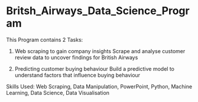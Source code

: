 # Britsh_Airways_Data_Science_Program

This Program contains 2 Tasks:

1. Web scraping to gain company insights
   Scrape and analyse customer review data to uncover findings for British Airways

2. Predicting customer buying behaviour
   Build a predictive model to understand factors that influence buying behaviour
   
Skills Used:
   Web Scraping, Data Manipulation, PowerPoint, Python, Machine Learning, Data Science, Data Visualisation
